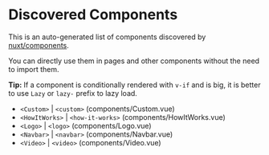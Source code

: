 # Discovered Components

This is an auto-generated list of components discovered by [nuxt/components](https://github.com/nuxt/components).

You can directly use them in pages and other components without the need to import them.

**Tip:** If a component is conditionally rendered with `v-if` and is big, it is better to use `Lazy` or `lazy-` prefix to lazy load.

- `<Custom>` | `<custom>` (components/Custom.vue)
- `<HowItWorks>` | `<how-it-works>` (components/HowItWorks.vue)
- `<Logo>` | `<logo>` (components/Logo.vue)
- `<Navbar>` | `<navbar>` (components/Navbar.vue)
- `<Video>` | `<video>` (components/Video.vue)
